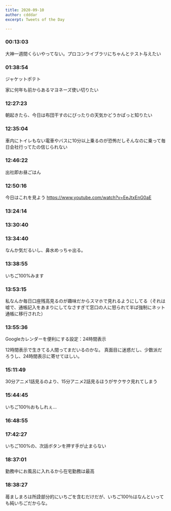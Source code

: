 ```yaml
---
title: 2020-09-10
author: cdddar
excerpt: Tweets of the Day

---
```


### 00:13:03

大神一週間くらいやってない。プロコンライブラリにちゃんとテスト与えたい

### 01:38:54

ジャケットポテト

家に何年も前からあるマヨネーズ使い切りたい

### 12:27:23

朝起きたら、今日は布団干すのにぴったりの天気かどうかぱっと知りたい

### 12:35:04

車内にトイレもない電車やバスに10分以上乗るのが恐怖だしそんなのに乗って毎日会社行ってたの信じられない

### 12:46:22

出社即お昼ごはん

### 12:50:16

今日はこれを見よう https://www.youtube.com/watch?v=EeJtxEnG0aE

### 13:24:14

<blockquote class="twitter-tweet"><p lang="ja" dir="ltr"></p><a href="https://twitter.com/kanihamiso/status/1303883065643511809?ref_src=twsrc%5Etfw"></a></blockquote><script async src="https://platform.twitter.com/widgets.js" charset="utf-8"></script>

### 13:30:40

<blockquote class="twitter-tweet"><p lang="ja" dir="ltr"></p><a href="https://twitter.com/dachi_mahi/status/1303627877594927104?ref_src=twsrc%5Etfw"></a></blockquote><script async src="https://platform.twitter.com/widgets.js" charset="utf-8"></script>

### 13:34:40

なんか気だるいし、鼻水めっちゃ出る。

### 13:38:55

いちご100%みます

### 13:53:15

私なんか毎日口座残高見るのが趣味だからスマホで見れるようにしてる（それは嘘で、通帳記入をあまりにしてなさすぎて窓口の人に怒られて半ば強制にネット通帳に移行された）

### 13:55:36

Googleカレンダーを便利にする設定：24時間表示

12時間表示で生きてる人間ってまだいるのかな。
真面目に迷惑だし、少数派だろうし、24時間表示に寄せてほしい。

### 15:11:49

30分アニメ1話見るのより、15分アニメ2話見るほうがサクサク見れてしまう

### 15:44:45

いちご100％おもしれぇ…

### 16:48:55

<blockquote class="twitter-tweet"><p lang="ja" dir="ltr"></p><a href="https://twitter.com/sunsun2812/status/1303619337454931968?ref_src=twsrc%5Etfw"></a></blockquote><script async src="https://platform.twitter.com/widgets.js" charset="utf-8"></script>

<blockquote class="twitter-tweet"><p lang="ja" dir="ltr"></p><a href="https://twitter.com/Gu_Luco/status/1303379658310742017?ref_src=twsrc%5Etfw"></a></blockquote><script async src="https://platform.twitter.com/widgets.js" charset="utf-8"></script>

### 17:42:27

いちご100%の、次話ボタンを押す手が止まらない

### 18:37:01

勤務中にお風呂に入れるから在宅勤務は最高

### 18:38:27

苺ましまろは所詮部分的にいちごを含むだけだが、いちご100％はなんといっても純いちごだからな。
